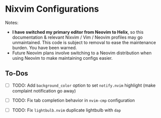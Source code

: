 # Nixvim Configurations

Notes:

- **I have switched my primary editor from Neovim to Helix**,
  so this documentation & relevant Nixvim / Vim / Neovim profiles may go unmaintained.
  This code is subject to removal to ease the maintenance burden.
  You have been warned.
- Future Neovim plans involve switching to a Neovim distribution when using Neovim to make maintaining configs easier.

## To-Dos

- [ ] TODO: Add `background_color` option to set `notify.nvim` highlight (make complaint notification go away)
- [ ] TODO: Fix tab completion behavior in `nvim-cmp` configuration
- [ ] TODO: Fix `lightbulb.nvim` duplicate lightbulb with `dap`

